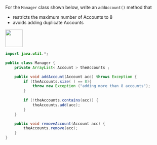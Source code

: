 <panel header="{{ icon_Q_A }} Write a `Manager#addAccount()`">
<question has-input="true">

For the `Manager` class shown below, write an `addAccount()` method that

* restricts the maximum number of Accounts to 8
* avoids adding duplicate Accounts

<img src="{{baseUrl}}/errorHandling/defensiveProgramming/compulsoryAssociations/images/managerAccount.jpg" height="55" />
<p/>

<div slot="answer">

```java
import java.util.*;

public class Manager {
    private ArrayList< Account > theAccounts ;

    public void addAccount(Account acc) throws Exception {
        if (theAccounts.size( ) == 8){
            throw new Exception ("adding more than 8 accounts");
        }
        
        if (!theAccounts.contains(acc)) {
            theAccounts.add(acc);
        }
    }

    public void removeAccount(Account acc) {
        theAccounts.remove(acc);
    }
}
```

</div>
</question>
</panel>
